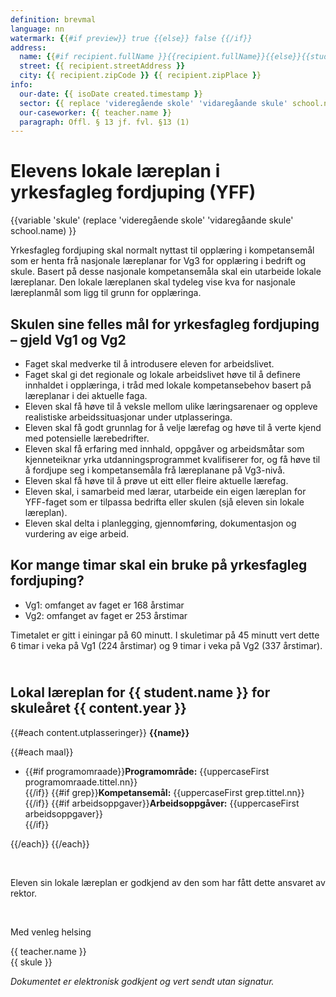 ```yaml
---
definition: brevmal
language: nn
watermark: {{#if preview}} true {{else}} false {{/if}}
address:
  name: {{#if recipient.fullName }}{{recipient.fullName}}{{else}}{{student.name}}{{/if}}
  street: {{ recipient.streetAddress }}
  city: {{ recipient.zipCode }} {{ recipient.zipPlace }}
info:
  our-date: {{ isoDate created.timestamp }}
  sector: {{ replace 'videregående skole' 'vidaregåande skule' school.name }}
  our-caseworker: {{ teacher.name }}
  paragraph: Offl. § 13 jf. fvl. §13 (1)
---
```


# Elevens lokale læreplan i yrkesfagleg fordjuping (YFF)

{{variable 'skule' (replace 'videregående skole' 'vidaregåande skule' school.name) }}

Yrkesfagleg fordjuping skal normalt nyttast til opplæring i kompetansemål som er henta frå nasjonale læreplanar for Vg3 for opplæring i bedrift og skule. Basert på desse nasjonale kompetansemåla skal ein utarbeide lokale læreplanar. Den lokale læreplanen skal tydeleg vise kva for nasjonale læreplanmål som ligg til grunn for opplæringa.

## Skulen sine felles mål for yrkesfagleg fordjuping – gjeld Vg1 og Vg2

- Faget skal medverke til å introdusere eleven for arbeidslivet.
- Faget skal gi det regionale og lokale arbeidslivet høve til å definere innhaldet i opplæringa, i tråd med lokale kompetansebehov basert på læreplanar i dei aktuelle faga.
- Eleven skal få høve til å veksle mellom ulike læringsarenaer og oppleve realistiske arbeidssituasjonar under utplasseringa.
- Eleven skal få godt grunnlag for å velje lærefag og høve til å verte kjend med potensielle lærebedrifter.
- Eleven skal få erfaring med innhald, oppgåver og arbeidsmåtar som kjenneteiknar yrka utdanningsprogrammet kvalifiserer for, og få høve til å fordjupe seg i kompetansemåla frå læreplanane på Vg3-nivå.  
- Eleven skal få høve til å prøve ut eitt eller fleire aktuelle lærefag.
- Eleven skal, i samarbeid med lærar, utarbeide ein eigen læreplan for YFF-faget som er tilpassa bedrifta eller skulen (sjå eleven sin lokale læreplan).
- Eleven skal delta i planlegging, gjennomføring, dokumentasjon og vurdering av eige arbeid.

## Kor mange timar skal ein bruke på yrkesfagleg fordjuping?

- Vg1: omfanget av faget er 168 årstimar
- Vg2: omfanget av faget er 253 årstimar

Timetalet er gitt i einingar på 60 minutt. I skuletimar på 45 minutt vert dette 6 timar i veka på Vg1 (224 årstimar) og 9 timar i veka på Vg2 (337 årstimar).

<h2 class="pdf-pagebreak-before"><br />
  Lokal læreplan for {{ student.name }} for skuleåret {{ content.year }}
</h2>

{{#each content.utplasseringer}}
  **{{name}}**

{{#each maal}}

- {{#if programomraade}}**Programområde:** {{uppercaseFirst programomraade.tittel.nn}}<br />{{/if}}
  {{#if grep}}**Kompetansemål:** {{uppercaseFirst grep.tittel.nn}}<br />{{/if}}
  {{#if arbeidsoppgaver}}**Arbeidsoppgåver:** {{uppercaseFirst arbeidsoppgaver}}<br />{{/if}}

{{/each}}
{{/each}}

<br />

Eleven sin lokale læreplan er godkjend av den som har fått dette ansvaret av rektor.

<br/>

Med venleg helsing

{{ teacher.name }}<br />
{{ skule }}<br />

*Dokumentet er elektronisk godkjent og vert sendt utan signatur.*
